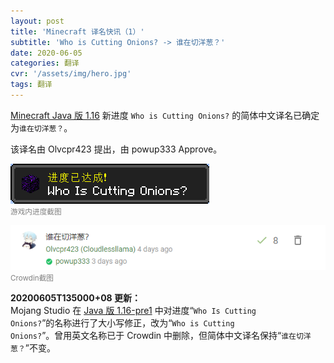 ```yaml
---
layout: post
title: 'Minecraft 译名快讯（1）'
subtitle: 'Who is Cutting Onions? -> 谁在切洋葱？'
date: 2020-06-05
categories: 翻译
cvr: '/assets/img/hero.jpg'
tags: 翻译
---
```

<a href ='https://minecraft-zh.gamepedia.com/Java%E7%89%881.16'>Minecraft Java 版 1.16</a> 新进度 <code>Who is Cutting Onions?</code> 的简体中文译名已确定为<code>谁在切洋葱？</code>。

该译名由 Olvcpr423 提出，由 powup333 Approve。

<img src ='/assets/img/Minecraft 译名快讯（1）/whoiscuttingonions.png'><br><small><font color ='#808080'>游戏内进度截图</font></small>

<img src ='/assets/img/Minecraft 译名快讯（1）/whoiscuttingonionscrowdin.png'><br><small><font color ='#808080'>Crowdin截图</font></small>

<b>20200605T135000+08 更新：</b><br>
Mojang Studio 在 <a href ='https://minecraft-zh.gamepedia.com/Java%E7%89%881.16-pre1'>Java 版 1.16-pre1</a> 中对进度“<code>Who Is Cutting Onions?</code>”的名称进行了大小写修正，改为“<code>Who is Cutting Onions?</code>”。曾用英文名称已于 Crowdin 中删除，但简体中文译名保持“<code>谁在切洋葱？</code>”不变。
